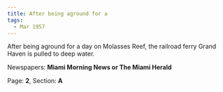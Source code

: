 ```yaml
---  
title: After being aground for a  
tags:  
  - Mar 1957  
---  
```

  
After being aground for a day on Molasses Reef, the railroad ferry Grand Haven is pulled to deep water.  
  
Newspapers: **Miami Morning News or The Miami Herald**  
  
Page: **2**, Section: **A** 
